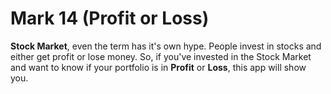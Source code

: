 # Mark 14 (Profit or Loss)
**Stock Market**, even the term has it's own hype. People invest in stocks and either get profit or lose money. 
So, if you've invested in the Stock Market and want to know if your portfolio is in **Profit** or **Loss**, this app will show you.
